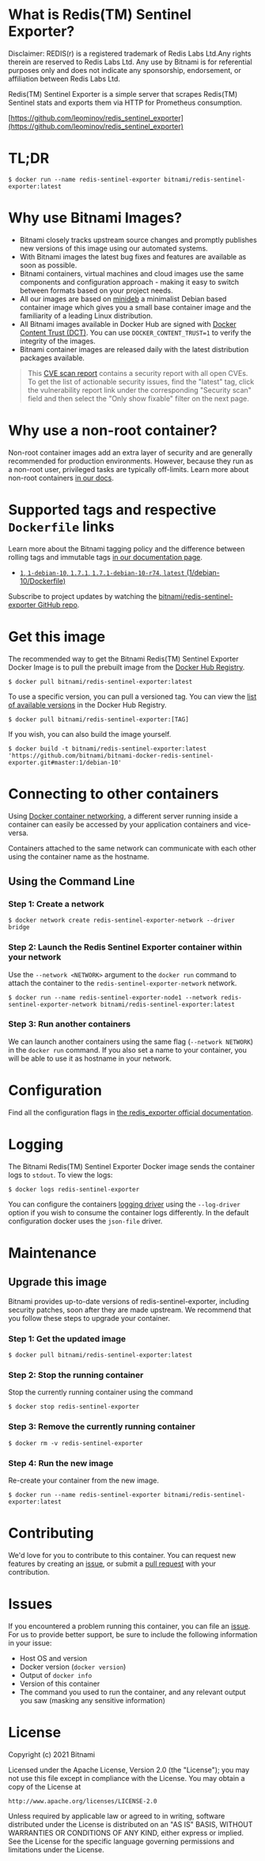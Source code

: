 # What is Redis(TM) Sentinel Exporter?

Disclaimer: REDIS(r) is a registered trademark of Redis Labs Ltd.Any rights therein are reserved to Redis Labs Ltd. Any use by Bitnami is for referential purposes only and does not indicate any sponsorship, endorsement, or affiliation between Redis Labs Ltd.

Redis(TM) Sentinel Exporter is a simple server that scrapes Redis(TM) Sentinel stats and exports them via HTTP for Prometheus consumption.

[https://github.com/leominov/redis_sentinel_exporter](https://github.com/leominov/redis_sentinel_exporter)

# TL;DR

```console
$ docker run --name redis-sentinel-exporter bitnami/redis-sentinel-exporter:latest
```

# Why use Bitnami Images?

* Bitnami closely tracks upstream source changes and promptly publishes new versions of this image using our automated systems.
* With Bitnami images the latest bug fixes and features are available as soon as possible.
* Bitnami containers, virtual machines and cloud images use the same components and configuration approach - making it easy to switch between formats based on your project needs.
* All our images are based on [minideb](https://github.com/bitnami/minideb) a minimalist Debian based container image which gives you a small base container image and the familiarity of a leading Linux distribution.
* All Bitnami images available in Docker Hub are signed with [Docker Content Trust (DCT)](https://docs.docker.com/engine/security/trust/content_trust/). You can use `DOCKER_CONTENT_TRUST=1` to verify the integrity of the images.
* Bitnami container images are released daily with the latest distribution packages available.


> This [CVE scan report](https://quay.io/repository/bitnami/redis-sentinel-exporter?tab=tags) contains a security report with all open CVEs. To get the list of actionable security issues, find the "latest" tag, click the vulnerability report link under the corresponding "Security scan" field and then select the "Only show fixable" filter on the next page.

# Why use a non-root container?

Non-root container images add an extra layer of security and are generally recommended for production environments. However, because they run as a non-root user, privileged tasks are typically off-limits. Learn more about non-root containers [in our docs](https://docs.bitnami.com/tutorials/work-with-non-root-containers/).

# Supported tags and respective `Dockerfile` links

Learn more about the Bitnami tagging policy and the difference between rolling tags and immutable tags [in our documentation page](https://docs.bitnami.com/tutorials/understand-rolling-tags-containers/).


* [`1`, `1-debian-10`, `1.7.1`, `1.7.1-debian-10-r74`, `latest` (1/debian-10/Dockerfile)](https://github.com/bitnami/bitnami-docker-redis-sentinel-exporter/blob/1.7.1-debian-10-r74/1/debian-10/Dockerfile)

Subscribe to project updates by watching the [bitnami/redis-sentinel-exporter GitHub repo](https://github.com/bitnami/bitnami-docker-redis-sentinel-exporter).

# Get this image

The recommended way to get the Bitnami Redis(TM) Sentinel Exporter Docker Image is to pull the prebuilt image from the [Docker Hub Registry](https://hub.docker.com/r/bitnami/redis-sentinel-exporter).

```console
$ docker pull bitnami/redis-sentinel-exporter:latest
```

To use a specific version, you can pull a versioned tag. You can view the [list of available versions](https://hub.docker.com/r/bitnami/redis-sentinel-exporter/tags/) in the Docker Hub Registry.

```console
$ docker pull bitnami/redis-sentinel-exporter:[TAG]
```

If you wish, you can also build the image yourself.

```console
$ docker build -t bitnami/redis-sentinel-exporter:latest 'https://github.com/bitnami/bitnami-docker-redis-sentinel-exporter.git#master:1/debian-10'
```

# Connecting to other containers

Using [Docker container networking](https://docs.docker.com/engine/userguide/networking/), a different server running inside a container can easily be accessed by your application containers and vice-versa.

Containers attached to the same network can communicate with each other using the container name as the hostname.

## Using the Command Line

### Step 1: Create a network

```console
$ docker network create redis-sentinel-exporter-network --driver bridge
```

### Step 2: Launch the Redis Sentinel Exporter container within your network

Use the `--network <NETWORK>` argument to the `docker run` command to attach the container to the `redis-sentinel-exporter-network` network.

```console
$ docker run --name redis-sentinel-exporter-node1 --network redis-sentinel-exporter-network bitnami/redis-sentinel-exporter:latest
```

### Step 3: Run another containers

We can launch another containers using the same flag (`--network NETWORK`) in the `docker run` command. If you also set a name to your container, you will be able to use it as hostname in your network.


# Configuration

Find all the configuration flags in [the redis_exporter official documentation](https://github.com/oliver006/redis_exporter#flags).

# Logging

The Bitnami Redis(TM) Sentinel Exporter Docker image sends the container logs to `stdout`. To view the logs:

```console
$ docker logs redis-sentinel-exporter
```

You can configure the containers [logging driver](https://docs.docker.com/engine/admin/logging/overview/) using the `--log-driver` option if you wish to consume the container logs differently. In the default configuration docker uses the `json-file` driver.

# Maintenance

## Upgrade this image

Bitnami provides up-to-date versions of redis-sentinel-exporter, including security patches, soon after they are made upstream. We recommend that you follow these steps to upgrade your container.

### Step 1: Get the updated image

```console
$ docker pull bitnami/redis-sentinel-exporter:latest
```

### Step 2: Stop the running container

Stop the currently running container using the command

```console
$ docker stop redis-sentinel-exporter
```

### Step 3: Remove the currently running container

```console
$ docker rm -v redis-sentinel-exporter
```

### Step 4: Run the new image

Re-create your container from the new image.

```console
$ docker run --name redis-sentinel-exporter bitnami/redis-sentinel-exporter:latest
```

# Contributing

We'd love for you to contribute to this container. You can request new features by creating an [issue](https://github.com/bitnami/bitnami-docker-redis-sentinel-exporter/issues), or submit a [pull request](https://github.com/bitnami/bitnami-docker-redis-sentinel-exporter/pulls) with your contribution.

# Issues

If you encountered a problem running this container, you can file an [issue](https://github.com/bitnami/bitnami-docker-redis-sentinel-exporter/issues/new). For us to provide better support, be sure to include the following information in your issue:

- Host OS and version
- Docker version (`docker version`)
- Output of `docker info`
- Version of this container
- The command you used to run the container, and any relevant output you saw (masking any sensitive information)

# License
Copyright (c) 2021 Bitnami

Licensed under the Apache License, Version 2.0 (the "License");
you may not use this file except in compliance with the License.
You may obtain a copy of the License at

    http://www.apache.org/licenses/LICENSE-2.0

Unless required by applicable law or agreed to in writing, software
distributed under the License is distributed on an "AS IS" BASIS,
WITHOUT WARRANTIES OR CONDITIONS OF ANY KIND, either express or implied.
See the License for the specific language governing permissions and
limitations under the License.
